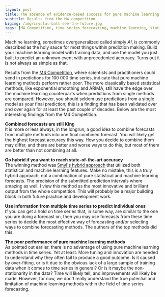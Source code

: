 ```yaml
---
layout: post
title: The absence of evidence-based success for pure machine learning methods in time series forecasting 
subtitle: Results from the M4 competition
bigimg: /img/crystal-ball-see-the-future.jpg
tags: [M4 Competition, time series forecasting, machine learning, statistics]
---
```

Machine learning, sometimes overgeneralized called simply *AI*, is commonly described as the holy sauce for most things within prediction making. Build your machine learning model with training data, and use the model you just built to predict an unknown event with unprecedented accuracy. Turns out it is not always as simple as that.

Results from the [M4 Competition](https://www.sciencedirect.com/science/article/pii/S0169207019301128), where scientists and practitioners could send in predictions for 100 000 time series, indicate that pure machine learning methods perform rather poor. The more classically based statistical methods, like exponential smoothing and ARIMA, still have the edge over the machine learning counterparts when predictions from single methods are compared. However, you should seldom use predictions from a single model as your final prediction; this is a finding that has been validated over and over again for at least the past couple of decades. Below are the most interesting findings from the M4 Competition.


**Combined forecasts are still King**<br/>
It is more or less always, in the longrun, a good idea to combine forecasts from multiple methods into one final combined forecast. You will likely get the highest forecast accuracy this way. How you decide to combine them may differ, and there are better and worse ways to do this, but most of them are better than not combining at all.


**Go hybrid if you want to reach state-of-the-art accuracy**<br/>
The winning method was [Smyl's hybrid approach](https://www.sciencedirect.com/science/article/pii/S0169207019301153) that utilized both statistical and machine learning features. Make no mistake, this is a truly hybrid approach, not a combination of pure statistical and machine learning forecasts. The precision of the submitted prediction intervals where amazing as well. I view this method as the most innovative and brilliant output from the whole competition. This will probably be a major building block in both future practice and development work.


**Use information from multiple time series to predict individual ones**<br/>
If you can get a hold on time series that, in some way, are similar to the one you are doing a forecast on, then you may use forecasts from these time series to decide the most effective way of forecasting and/or selecting ways to combine forecasting methods. The authors of the top methods did this.


**The poor performance of pure machine learning methods**<br/>
As pointed out earlier, there is no advantage of using pure machine learning methods in time series. Yet at least. More tuning and innovation are needed to understand why they often fail to produce a good outcome. Is it caused by over-fitting, or is it due to the obvious lack of a large sample of training data when it comes to time series in general? Or is it maybe the non-stationarity in the data? Time will likely tell, and improvements will likely be made. However, for now, we don't really understand the true potential and limitation of machine learning methods within the field of time series forecasting.
